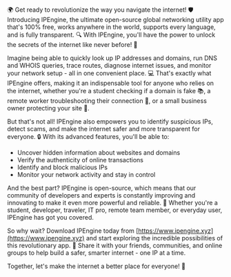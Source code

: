 🌍 Get ready to revolutionize the way you navigate the internet! 🛡️ Introducing IPEngine, the ultimate open-source global networking utility app that's 100% free, works anywhere in the world, supports every language, and is fully transparent. 🔍 With IPEngine, you'll have the power to unlock the secrets of the internet like never before! 📡

Imagine being able to quickly look up IP addresses and domains, run DNS and WHOIS queries, trace routes, diagnose internet issues, and monitor your network setup - all in one convenient place. 💻 That's exactly what IPEngine offers, making it an indispensable tool for anyone who relies on the internet, whether you're a student checking if a domain is fake 📚, a remote worker troubleshooting their connection 🏢, or a small business owner protecting your site 💼.

But that's not all! IPEngine also empowers you to identify suspicious IPs, detect scams, and make the internet safer and more transparent for everyone. 🔒 With its advanced features, you'll be able to:

* Uncover hidden information about websites and domains
* Verify the authenticity of online transactions
* Identify and block malicious IPs
* Monitor your network activity and stay in control

And the best part? IPEngine is open-source, which means that our community of developers and experts is constantly improving and innovating to make it even more powerful and reliable. 🚀 Whether you're a student, developer, traveler, IT pro, remote team member, or everyday user, IPEngine has got you covered.

So why wait? Download IPEngine today from [https://www.ipengine.xyz](https://www.ipengine.xyz) and start exploring the incredible possibilities of this revolutionary app. 🎉 Share it with your friends, communities, and online groups to help build a safer, smarter internet - one IP at a time.

Together, let's make the internet a better place for everyone! 🌟